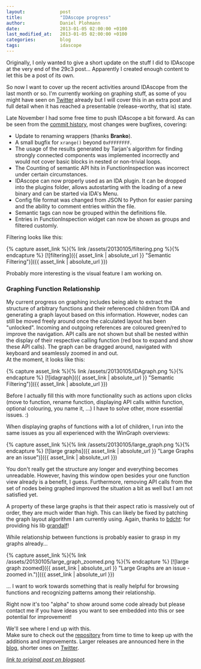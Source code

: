 ```yaml
---
layout:             post
title:              "IDAscope progress"
author:             Daniel Plohmann
date:               2013-01-05 02:00:00 +0100
last_modified_at:   2013-01-05 02:00:00 +0100
categories:         blog
tags:               idascope
---
```


Originally, I only wanted to give a short update on the stuff I did to IDAscope at the very end of the 29c3 post... 
Apparently I created enough content to let this be a post of its own.

So now I want to cover up the recent activities around IDAscope from the last month or so. 
I'm currently working on graphing stuff, as some of you might have seen on [Twitter][tweet pnx] already but I will cover this in an extra post and full detail when it has reached a presentable (release-worthy, that is) state.

Late November I had some free time to push IDAscope a bit forward. As can be seen from the [commit history][bitbucket commits], most changes were bugfixes, covering:
 * Update to renaming wrappers (thanks **Branko**).
 * A small bugfix for `xrange()` beyond `0xFFFFFFFF`.
 * The usage of the results generated by Tarjan's algorithm for finding strongly connected components was implemented incorrectly and would not cover basic blocks in nested or non-trivial loops. 
 * The Counting of semantic API hits in FunctionInspection was incorrect under certain circumstances. 
 * IDAscope can now properly used as an IDA plugin. It can be dropped into the plugins folder, allows autostarting with the loading of a new binary and can be started via IDA's Menu.
 * Config file format was changed from JSON to Python for easier parsing and the ability to comment entries within the file.
 * Semantic tags can now be grouped within the definitions file.
 * Entries in FunctionInspection widget can now be shown as groups and filtered customly. 

Filtering looks like this:

{% capture asset_link %}{% link /assets/20130105/filtering.png %}{% endcapture %}
[![filtering]({{ asset_link | absolute_url }} "Semantic Filtering")]({{ asset_link | absolute_url }})

Probably more interesting is the visual feature I am working on.

### Graphing Function Relationship

My current progress on graphing includes being able to extract the structure of arbitrary functions and their referenced children from IDA and generating a graph layout based on this information. 
However, nodes can still be moved freely around once the calculated layout has been "unlocked". 
Incoming and outgoing references are coloured green/red to improve the navigation. 
API calls are not shown but shall be nested within the display of their respective calling function (red box to expand and show these API calls). 
The graph can be dragged around, navigated with keyboard and seamlessly zoomed in and out.  
At the moment, it looks like this:  

{% capture asset_link %}{% link /assets/20130105/IDAgraph.png %}{% endcapture %}
[![idagraph]({{ asset_link | absolute_url }} "Semantic Filtering")]({{ asset_link | absolute_url }})
  
Before I actually fill this with more functionality such as actions upon clicks (move to function, rename function, displaying API calls within function, optional colouring, you name it, ...) I have to solve other, more essential issues. :)  
  
When displaying graphs of functions with a lot of children, I run into the same issues as you all experienced with the WinGraph overviews:  

{% capture asset_link %}{% link /assets/20130105/large_graph.png %}{% endcapture %}
[![large graphs]({{ asset_link | absolute_url }} "Large Graphs are an issue")]({{ asset_link | absolute_url }})

You don't really get the structure any longer and everything becomes unreadable. 
However, having this window open besides your one function view already is a benefit, I guess. 
Furthermore, removing API calls from the set of nodes being graphed improved the situation a bit as well but I am not satisfied yet.  
  
A property of these large graphs is that their aspect ratio is massively out of order, they are much wider than high. 
This can likely be fixed by patching the graph layout algorithm I am currently using. 
Again, thanks to [bdcht][twitter bdcht]: for providing his lib [grandalf][github grandalf]!  
  
While relationship between functions is probably easier to grasp in my graphs already...  

{% capture asset_link %}{% link /assets/20130105/large_graph_zoomed.png %}{% endcapture %}
[![large graph zoomed]({{ asset_link | absolute_url }} "Large Graphs are an issue - zoomed in.")]({{ asset_link | absolute_url }})
  
... I want to work towards something that is really helpful for browsing functions and recognizing patterns among their relationship.  
  
Right now it's too "alpha" to show around some code already but please contact me if you have ideas you want to see embedded into this or see potential for improvement!  
  
We'll see where I end up with this.   
Make sure to check out the [repository][bitbucket idascope repo] from time to time to keep up with the additions and improvements. 
Larger releases are announced here in the [blog][blogger], shorter ones on [Twitter][twitter pnx]. 

*[link to original post on blogspot][blogspot post].*

[tweet pnx]: https://twitter.com/push_pnx/status/283991911654641664
[bitbucket commits]: https://bitbucket.org/daniel_plohmann/simplifire.idascope/commits
[twitter bdcht]: https://twitter.com/bdcht
[github grandalf]: https://github.com/bdcht/grandalf
[bitbucket idascope repo]: https://bitbucket.org/daniel_plohmann/simplifire.idascope
[blogger]: http://blog.pnx.tf/
[twitter pnx]: https://twitter.com/push_pnx

[blogspot post]: https://pnx-tf.blogspot.com/2013/01/idascope-progress.html